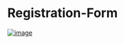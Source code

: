 # Registration-Form
[![image](https://user-images.githubusercontent.com/39943449/142737420-31c03a43-c3a9-4fe2-b67b-9e839f01e002.png)](https://hkrobotics.github.io/registration-form/)
